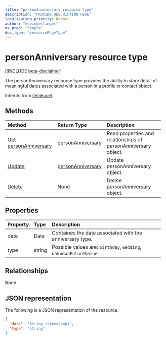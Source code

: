 ```yaml
---
title: "personAnniversary resource type"
description: "PROVIDE DESCRIPTION HERE"
localization_priority: Normal
author: "kevinbellinger"
ms.prod: "People"
doc_type: "resourcePageType"
---
```


# personAnniversary resource type

[!INCLUDE [beta-disclaimer](../../includes/beta-disclaimer.md)]

The personAnniversary resource type provides the ability to store detail of meaningful dates associated with a person in a profile or contact object.

Inherits from [itemFacet](itemFacet.md).

## Methods

| Method                                                   | Return Type                               | Description                                                    |
|:---------------------------------------------------------|:------------------------------------------|:---------------------------------------------------------------|
| [Get personAnniversary](../api/personanniversary-get.md) | [personAnniversary](personanniversary.md) | Read properties and relationships of personAnniversary object. |
| [Update](../api/personanniversary-update.md)             | [personAnniversary](personanniversary.md) | Update personAnniversary object.                               |
| [Delete](../api/personanniversary-delete.md)             | None                                      | Delete personAnniversary object.                               |

## Properties

| Property     | Type        | Description                                                      |
|:-------------|:------------|:-----------------------------------------------------------------|
|date          |Date         | Containes the date associated with the anniversary type.         |
|type          |string       | Possible values are: `birthday`, `wedding`, `unknownFutureValue`.|

## Relationships

None

## JSON representation

The following is a JSON representation of the resource. 

<!-- {
  "blockType": "resource",
  "optionalProperties": [

  ],
  "@odata.type": "microsoft.graph.personAnniversary",
  "baseType": ""
}-->

```json
{
  "date": "String (timestamp)",
  "type": "string"
}
```

<!-- uuid: 16cd6b66-4b1a-43a1-adaf-3a886856ed98
2019-02-04 14:57:30 UTC -->
<!-- {
  "type": "#page.annotation",
  "description": "personAnniversary resource",
  "keywords": "",
  "section": "documentation",
  "tocPath": ""
}-->